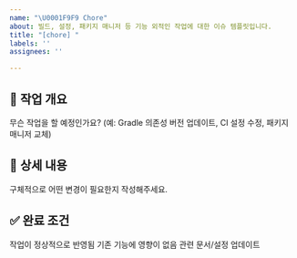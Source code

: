 ```yaml
---
name: "\U0001F9F9 Chore"
about: 빌드, 설정, 패키지 매니저 등 기능 외적인 작업에 대한 이슈 템플릿입니다.
title: "[chore] "
labels: ''
assignees: ''

---
```


## 🧹 작업 개요
무슨 작업을 할 예정인가요?
(예: Gradle 의존성 버전 업데이트, CI 설정 수정, 패키지 매니저 교체)

## 📝 상세 내용
구체적으로 어떤 변경이 필요한지 작성해주세요.

## ✅ 완료 조건
작업이 정상적으로 반영됨
기존 기능에 영향이 없음
 관련 문서/설정 업데이트
